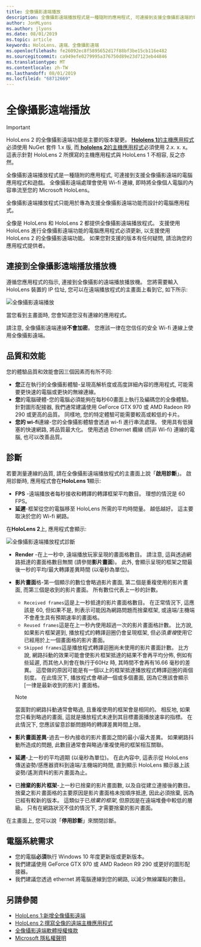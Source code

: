 ```yaml
---
title: 全像攝影遠端播放
description: 全像攝影遠端播放程式是一種隨附的應用程式, 可連接到支援全像攝影遠端的電腦應用程式和遊戲。 全像攝影遠端處理會使用 Wi-fi 連線, 即時將全像個人電腦的內容串流至您的 Microsoft HoloLens。
author: JonMLyons
ms.author: jlyons
ms.date: 08/01/2019
ms.topic: article
keywords: HoloLens、遠端、全像攝影遠端
ms.openlocfilehash: fe26092ec8f5895652d17f88bf3be15cb116e482
ms.sourcegitcommit: ca949efe0279995a376750d89e23d7123eb44846
ms.translationtype: MT
ms.contentlocale: zh-TW
ms.lasthandoff: 08/01/2019
ms.locfileid: "68712669"
---
```

# <a name="holographic-remoting-player"></a>全像攝影遠端播放

>[!IMPORTANT]
>HoloLens 2 的全像攝影遠端功能是主要的版本變更。 [ **Hololens 1**的主機應用程式](add-holographic-remoting.md)必須使用 NuGet 套件 1.x 版, 而[ **hololens 2**的主機應用程式](holographic-remoting-create-host.md)必須使用 2.x. x. x。 這表示針對 HoloLens 2 所撰寫的主機應用程式與 HoloLens 1 不相容, 反之亦然。

全像攝影遠端播放程式是一種隨附的應用程式, 可連接到支援全像攝影遠端的電腦應用程式和遊戲。 全像攝影遠端處理會使用 Wi-fi 連線, 即時將全像個人電腦的內容串流至您的 Microsoft HoloLens。

全像攝影遠端播放程式只能用於專為支援全像攝影遠端功能而設計的電腦應用程式。

全像是 HoloLens 和 HoloLens 2 都提供全像攝影遠端播放程式。  支援使用 HoloLens 進行全像攝影遠端功能的電腦應用程式必須更新, 以支援使用 HoloLens 2 的全像攝影遠端功能。 如果您對支援的版本有任何疑問, 請洽詢您的應用程式提供者。

## <a name="connecting-to-the-holographic-remoting-player"></a>連接到全像攝影遠端播放播放機

遵循您應用程式的指示, 連接到全像攝影的遠端播放播放機。 您將需要輸入 HoloLens 裝置的 IP 位址, 您可以在遠端播放程式的主畫面上看到它, 如下所示:

![全像攝影遠端播放](images/holographicremotingplayer.png)

當您看到主畫面時, 您會知道您沒有連線的應用程式。

請注意, 全像攝影遠端連線**不會加密**。 您應該一律在您信任的安全 Wi-fi 連線上使用全像攝影遠端。

## <a name="quality-and-performance"></a>品質和效能

您的體驗品質和效能會因三個因素而有所不同:
* **您**正在執行的全像攝影體驗-呈現高解析度或高度詳細內容的應用程式, 可能需要更快速的電腦或更快的無線連線。
* **您**的電腦硬體-您的電腦必須能夠在每秒60畫面上執行及編碼您的全像體驗。 針對圖形配接器, 我們通常建議使用 GeForce GTX 970 或 AMD Radeon R9 290 或更高的品質。 同樣地, 您的特定體驗可能需要較高或較低的卡片。
* **您的 wi-fi**連線-您的全像攝影體驗會透過 wi-fi 進行串流處理。 使用具有低擁塞的快速網路, 將品質最大化。 使用透過 Ethernet 纜線 (而非 Wi-fi) 連線的電腦, 也可以改善品質。

## <a name="diagnostics"></a>診斷

若要測量連線的品質, 請在全像攝影遠端播放程式的主畫面上說「**啟用診斷**」。 啟用診斷時, 應用程式會在**HoloLens 1**顯示:

* **FPS** -遠端播放者每秒接收和轉譯的轉譯框架平均數目。 理想的情況是 60 FPS。
* **延遲**-框架從您的電腦移至 HoloLens 所需的平均時間量。 越低越好。 這主要取決於您的 Wi-fi 網路。

在**HoloLens 2**上, 應用程式會顯示:

![全像攝影遠端播放程式診斷](images/holographicremotingplayer-diag.png)

* **Render** -在上一秒中, 遠端播放玩家呈現的畫面格數目。 請注意, 這與透過網路抵達的畫面格數目無關 (請參閱**影片畫面**)。 此外, 會顯示呈現的框架之間最後一秒的平均/最大轉譯差異時間 (以毫秒為單位)。

* **影片畫面**格-第一個顯示的數位會略過影片畫面, 第二個是重複使用的影片畫面, 而第三個是收到的影片畫面。 所有數位代表上一秒的計數。
    * ```Received frames```這是上一秒抵達的影片畫面格數目。 在正常情況下, 這應該是 60, 但如果不是, 則表示可能因為網路問題而捨棄框架, 或遠端/主機端不會產生具有預期速率的畫面格。
    * ```Reused frames```這是在上一秒內使用超過一次的影片畫面格計數。 比方說, 如果影片框架遲到, 播放程式的轉譯迴圈仍會呈現框架, 但必須*重複*使用它已經用於上一個畫面格的影片畫面。
    * ```Skipped frames```這是播放程式轉譯迴圈尚未使用的影片畫面計數。 比方說, 網路抖動的效果可能會使影片框架抵達的結果不會再平均分佈, 例如有些延遲, 而其他人則會在執行于60Hz 時, 其時間不會再有16.66 毫秒的差異。 這麼做的原因可能是有一個以上的框架抵達播放程式轉譯迴圈的兩個刻度。 在此情況下, 播放程式會*略過*一個或多個畫面, 因為它應該會顯示 [一律是最新收到的影片] 畫面格。

    >[!NOTE]
    >當面對的網路抖動通常會略過, 且重複使用的框架會是相同的。 相反地, 如果您只看到略過的畫面, 這就是播放程式未達到其目標畫面播放速率的指標。 在此情況下, 您應該留意診斷問題時的轉譯差異時間上限。

* **影片畫面差異**-過去一秒內接收的影片畫面之間的最小/最大差異。 如果網路抖動所造成的問題, 此數目通常會與略過/重複使用的框架相互關聯。
* **延遲**-上一秒的平均週期 (以毫秒為單位)。 在此內容中, 這表示從 HoloLens 傳送姿勢/感應器資料到遠端/主機端的時間, 直到顯示 HoloLens 顯示器上該姿勢/遙測資料的影片畫面為止。
* 已**捨棄的影片框架**-上一秒已捨棄的影片畫面數, 以及自從建立連接後的數目。 捨棄之影片畫面格的主要原因是影片畫面格未按順序抵達, 因此必須捨棄, 因為已經有較新的版本。 這類似于已*捨棄的框架*, 但原因是在遠端堆疊中較低的層級。 只有在網路狀況不佳的情況下, 才需要捨棄的影片畫面。



在主畫面上, 您可以說「**停用診斷**」來關閉診斷。

## <a name="pc-system-requirements"></a>電腦系統需求
* 您的電腦**必須**執行 Windows 10 年度更新版或更新版本。
* 我們建議使用 GeForce GTX 970 或 AMD Radeon R9 290 或更好的圖形配接器。
* 我們建議您透過 ethernet 將電腦連線到您的網路, 以減少無線躍點的數目。

## <a name="see-also"></a>另請參閱
* [HoloLens 1:新增全像攝影遠端](add-holographic-remoting.md)
* [HoloLens 2:撰寫全像的遠端主機應用程式](holographic-remoting-create-host.md)
* [全像攝影遠端軟體授權條款](https://docs.microsoft.com/en-us/legal/mixed-reality/microsoft-holographic-remoting-software-license-terms)
* [Microsoft 隱私權聲明](https://go.microsoft.com/fwlink/?LinkId=521839)

